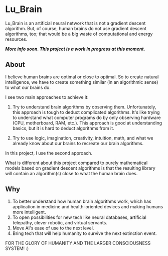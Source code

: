 # Lu_Brain

Lu_Brain is an artificial neural network that is not a gradient descent algorithm. But, of course, human brains do not use gradient descent algorithms, too; that would be a big waste of computational and energy resources.


___More info soon. This project is a work in progress at this moment.___

## About

I believe human brains are optimal or close to optimal. So to create natural intelligence, we have to create something similar (in an algorithmic sense) to what our brains do.

I see two main approaches to achieve it:

1. Try to understand brain algorithms by observing them. Unfortunately, this approach is tough to deduct complicated algorithms. It's like trying to understand what computer programs do by only observing hardware (CPU, motherboard, RAM, etc.). This approach is good at understanding basics, but it is hard to deduct algorithms from it.

2. Try to use logic, imagination, creativity, intuition, math, and what we already know about our brains to recreate our brain algorithms.

In this project, I use the second approach.

What is different about this project compared to purely mathematical models based on gradient descent algorithms is that the resulting library will contain an algorithm(s) close to what the human brain does. 

## Why

1. To better understand how human brain algorithms work, which has application in medicine and health-oriented devices and making humans more intelligent.
2. To open possibilities for new tech like neural databases, artificial telepathy, clever robotic, and virtual servants.
3. Move AI's ease of use to the next level.
4. Bring tech that will help humanity to survive the next extinction event.

FOR THE GLORY OF HUMANITY AND THE LARGER CONSCIOUSNESS SYSTEM! :)
